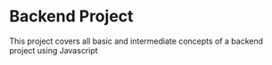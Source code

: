 # Backend Project

This project covers all basic and intermediate concepts of a backend project using Javascript

